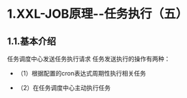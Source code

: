 # 1.XXL-JOB原理--任务执行（五）
## 1.1.基本介绍
任务调度中心发送任务执行请求
任务发送执行的操作有两种：

* （1）根据配置的cron表达式周期性执行相关任务

* （2）在任务调度中心主动执行任务